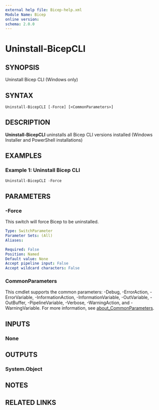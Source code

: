 ```yaml
---
external help file: Bicep-help.xml
Module Name: Bicep
online version:
schema: 2.0.0
---
```


# Uninstall-BicepCLI

## SYNOPSIS
Uninstall Bicep CLI (Windows only)

## SYNTAX

```
Uninstall-BicepCLI [-Force] [<CommonParameters>]
```

## DESCRIPTION
**Uninstall-BicepCLI** uninstalls all Bicep CLI versions installed (Windows Installer and PowerShell installations)

## EXAMPLES

### Example 1: Uninstall Bicep CLI
```powershell
Uninstall-BicepCLI -Force
```

## PARAMETERS

### -Force
This switch will force Bicep to be uninstalled.

```yaml
Type: SwitchParameter
Parameter Sets: (All)
Aliases:

Required: False
Position: Named
Default value: None
Accept pipeline input: False
Accept wildcard characters: False
```

### CommonParameters
This cmdlet supports the common parameters: -Debug, -ErrorAction, -ErrorVariable, -InformationAction, -InformationVariable, -OutVariable, -OutBuffer, -PipelineVariable, -Verbose, -WarningAction, and -WarningVariable. For more information, see [about_CommonParameters](http://go.microsoft.com/fwlink/?LinkID=113216).

## INPUTS

### None

## OUTPUTS

### System.Object
## NOTES

## RELATED LINKS
